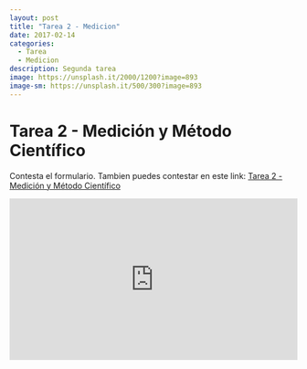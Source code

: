 ```yaml
---
layout: post
title: "Tarea 2 - Medicion"
date: 2017-02-14
categories:
  - Tarea
  - Medicion
description: Segunda tarea
image: https://unsplash.it/2000/1200?image=893
image-sm: https://unsplash.it/500/300?image=893
---
```


Tarea 2 - Medición y Método Científico 
=============

Contesta el formulario.
Tambien puedes contestar en este link: <a target="_blank" href="https://goo.gl/forms/fYz5Ud2ZLnN3bank2"> Tarea 2 - Medición y Método Científico </a> 


<div style="position: relative;
            padding-bottom: 56.25%;
            height: 0;
            overflow: hidden;">
<iframe style="position: absolute;
                 top:0;
                 left: 0;
                 width: 100%;
                 height: 100%;" src="https://docs.google.com/forms/d/e/1FAIpQLSdPkjYFLOikz9H-IXRfUEdupo2rAHmXPLS-V4c1Y3umWAN7SQ/viewform?embedded=true" width="760" height="500" frameborder="0" marginheight="0" marginwidth="0">Cargando...</iframe>
</div>          